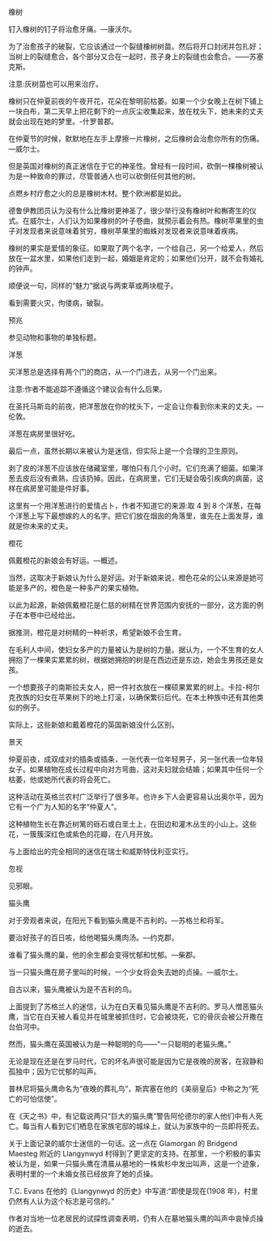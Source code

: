 

橡树

钉入橡树的钉子将治愈牙痛。—康沃尔。

为了治愈孩子的破裂，它应该通过一个裂缝橡树树苗。然后将开口封闭并包扎好；当树上的裂缝愈合，各个部分又合在一起时，孩子身上的裂缝也会愈合。——苏塞克斯。

注意:灰树苗也可以用来治疗。

橡树只在仲夏前夜的午夜开花，花朵在黎明前枯萎。如果一个少女晚上在树下铺上一块白布，第二天早上把花剩下的一点灰尘收集起来，放在枕头下，她未来的丈夫就会出现在她的梦里。-什罗普郡。

在仲夏节的时候，默默地在左手上摩擦一片橡树，之后橡树会治愈你所有的伤痛。—威尔士。

但是英国对橡树的真正迷信在于它的神圣性。曾经有一段时间，砍倒一棵橡树被认为是一种致命的罪过，尽管普通人也可以砍倒任何其他的树。

点燃乡村疗愈之火的总是橡树木材。整个欧洲都是如此。

德鲁伊教团员认为没有什么比橡树更神圣了，很少举行没有橡树叶和槲寄生的仪式。在威尔士，人们认为如果橡树的叶子卷曲，就预示着会有热。橡树苹果里的虫子对发现者来说意味着贫穷，橡树苹果里的蜘蛛对发现者来说意味着疾病。

橡树的果实是爱情的象征。如果取了两个名字，一个给自己，另一个给爱人，然后放在一盆水里，如果他们走到一起，婚姻是肯定的；如果他们分开，就不会有婚礼的钟声。

顺便说一句，同样的“魅力”据说与两束草或两块棍子。

看到需要火灾，佝偻病，破裂。

预兆

参见动物和事物的单独标题。

洋葱

买洋葱总是选择有两个门的商店，从一个门进去，从另一个门出来。

注意:作者不能追踪不遵循这个建议会有什么后果。

在圣托马斯岛的前夜，把洋葱放在你的枕头下，一定会让你看到你未来的丈夫。—伦敦。

洋葱在病房里很好吃。

最后一点，虽然长期以来被认为是迷信，但实际上是一个合理的卫生原则。

剥了皮的洋葱不应该放在储藏室里，哪怕只有几个小时。它们充满了细菌。如果洋葱去皮后没有煮熟，应该扔掉。因此，在病房里，它们无疑会吸引疾病的病菌，这样在病房里可能是件好事。

这里有一个用洋葱进行的爱情占卜，作者不知道它的来源:取 4 到 8 个洋葱，在每个洋葱上写下最想嫁的人的名字。把它们放在烟囱的角落里，谁先在上面发芽，谁就是你未来的丈夫。

橙花

佩戴橙花的新娘会有好运。—概述。

当然，这取决于新娘认为什么是好运。对于新娘来说，橙色花朵的公认来源是她可能是多产的，橙色是一种多产的果实植物。

以此为起源，新娘佩戴橙花是仁慈的树精在世界范围内安抚的一部分，这方面的例子在本卷中已经给出。

据推测，橙花是对树精的一种祈求，希望新娘不会生育。

在毛利人中间，使妇女多产的力量被认为是树的力量。据认为，一个不生育的女人拥抱了一棵果实累累的树，根据她拥抱的树是在西边还是东边，她会生男孩还是女孩。

一个想要孩子的南斯拉夫女人，把一件衬衣放在一棵硕果累累的树上。卡拉-柯尔克孜族的妇女在苹果树下的地上打滚，以确保繁衍后代。在本土种族中还有其他类似的例子。

实际上，这些新娘和戴着橙花的英国新娘没什么区别。

景天

仲夏前夜，成双成对的插条或插条，一张代表一位年轻男子，另一张代表一位年轻女子。如果植物在成长过程中向对方弯曲，这对夫妇就会结婚；如果其中任何一个枯萎，他或她所代表的将会死亡。

这种活动在英格兰农村广泛举行了很多年。也许乡下人会更容易认出奥尔平，因为它有一个广为人知的名字“仲夏人”。

这种植物生长在靠近树篱的砾石或白垩土上，在田边和灌木丛生的小山上。这些花，一簇簇深红色或紫色的花瓣，在八月开放。

与上面给出的完全相同的迷信在瑞士和威斯特伐利亚实行。

忽视

见邪眼。

猫头鹰

对于旁观者来说，在阳光下看到猫头鹰是不吉利的。—苏格兰和将军。

要治好孩子的百日咳，给他喝猫头鹰肉汤。—约克郡。

谁看了猫头鹰的巢，他的余生都会变得忧郁和忧郁。—柴郡。

当一只猫头鹰在房子里叫的时候，一个少女将会失去她的贞操。—威尔士。

自古以来，猫头鹰被认为是不吉利的鸟。

上面提到了苏格兰人的迷信，认为在白天看见猫头鹰是不吉利的。罗马人憎恶猫头鹰，当它在白天被人看见并在城里被抓住时，它会被烧死，它的骨灰会被公开撒在台伯河中。

然而，猫头鹰在英国被认为是一种聪明的鸟——“一只聪明的老猫头鹰。”

无论是现在还是在罗马时代，它的坏名声很可能是因为它是夜晚的房客，在寂静和孤独中；因为它忧郁的叫声。

普林尼将猫头鹰命名为“夜晚的葬礼鸟”，斯宾塞在他的《美丽皇后》中称之为“死亡的可怕信使”。

在《天之书》中，有记载说两只“巨大的猫头鹰”警告阿伦德尔的家人他们中有人死亡。每当有人看到它们栖息在家族宅邸的城垛上，就认为家族中的一员即将死去。

关于上面记录的威尔士迷信的一句话。这一点在 Glamorgan 的 Bridgend Maesteg 附近的 Llangynwyd 村得到了更坚定的支持。在那里，一个积极的事实被认为是，如果一只猫头鹰在清晨从墓地的一株紫杉中发出叫声，这是一个迹象，表明村里的一个未婚女孩已经放弃了她的贞操。

T.C. Evans 在他的《Llangynwyd 的历史》中写道:“即使是现在(1908 年)，村里仍然有人认为这个标志是可信的。”

作者对当地一位老居民的试探性调查表明，仍有人在墓地猫头鹰的叫声中哀悼贞操的逝去。